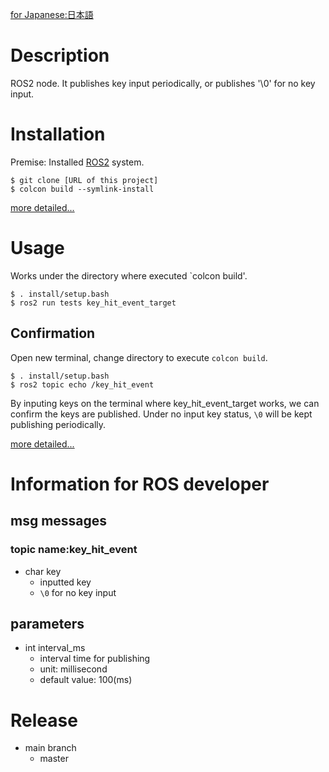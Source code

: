 [for Japanese:日本語](docs/README_JP.md)

# Description
ROS2 node. It publishes key input periodically, or publishes '\0' for no key input.

# Installation
Premise: Installed [ROS2](https://index.ros.org/doc/ros2/) system.

```
$ git clone [URL of this project]
$ colcon build --symlink-install
```

[more detailed...](docs/Installation.md)

# Usage
Works under the directory where executed `colcon build'.

```
$ . install/setup.bash
$ ros2 run tests key_hit_event_target
```

## Confirmation
Open new terminal, change directory to execute `colcon build`.

```
$ . install/setup.bash
$ ros2 topic echo /key_hit_event
```

By inputing keys on the terminal where key_hit_event_target works, we can confirm the keys are published.
Under no input key status, `\0` will be kept publishing periodically.

[more detailed...](docs/Usage.md)


# Information for ROS developer
## msg messages
### topic name:key_hit_event

* char key
    * inputted key
    * `\0` for no key input

## parameters

* int interval_ms
    * interval time for publishing
    * unit: millisecond
    * default value: 100(ms)

# Release
* main branch
    * master
